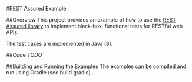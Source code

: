 #REST Assured Example

##Overview
This project provides an example of how to use the [REST Assured library](http://rest-assured.io/) to implement black-box, functional tests for RESTful web APIs.  

The test cases are implemented in Java (8).

##Code
_TODO_

##Building and Running the Examples 
The examples can be compiled and run using Gradle (see build.gradle).